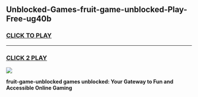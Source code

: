
## Unblocked-Games-fruit-game-unblocked-Play-Free-ug40b
<h3>
<a href="https://premium76.site?title=fruit-game-unblocked&ref=20A">CLICK TO PLAY</a></h3>
<hr>

<h3>
<a href="https://premium76.site?title=fruit-game-unblocked&ref=20A">CLICK 2 PLAY</a>
  
</h3>

<a href="https://premium76.site?title=fruit-game-unblocked&ref=20A"><img src="https://clearcache.store/games.png"></a>


**fruit-game-unblocked games unblocked: Your Gateway to Fun and Accessible Online Gaming**
